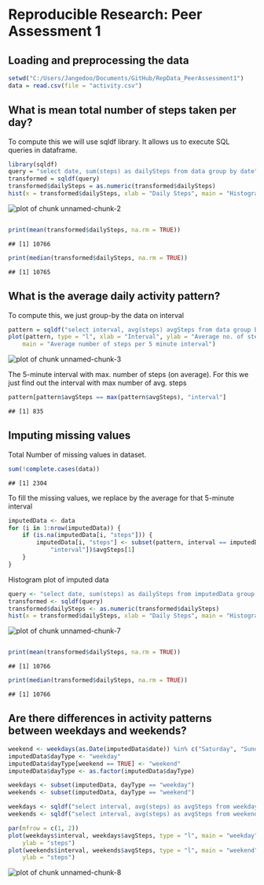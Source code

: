 # Reproducible Research: Peer Assessment 1


## Loading and preprocessing the data

```r
setwd("C:/Users/Jangedoo/Documents/GitHub/RepData_PeerAssessment1")
data = read.csv(file = "activity.csv")
```


## What is mean total number of steps taken per day?
To compute this we will use sqldf library. It allows us to execute SQL queries in dataframe.

```r
library(sqldf)
query = "select date, sum(steps) as dailySteps from data group by date"
transformed = sqldf(query)
transformed$dailySteps = as.numeric(transformed$dailySteps)
hist(x = transformed$dailySteps, xlab = "Daily Steps", main = "Histogram")
```

![plot of chunk unnamed-chunk-2](figure/unnamed-chunk-2.png) 

```r

print(mean(transformed$dailySteps, na.rm = TRUE))
```

```
## [1] 10766
```

```r
print(median(transformed$dailySteps, na.rm = TRUE))
```

```
## [1] 10765
```


## What is the average daily activity pattern?
To compute this, we just group-by the data on interval

```r
pattern = sqldf("select interval, avg(steps) avgSteps from data group by interval")
plot(pattern, type = "l", xlab = "Interval", ylab = "Average no. of steps", 
    main = "Average number of steps per 5 minute interval")
```

![plot of chunk unnamed-chunk-3](figure/unnamed-chunk-3.png) 


The 5-minute interval with max. number of steps (on average). For this we just find out the interval with max number of avg. steps

```r
pattern[pattern$avgSteps == max(pattern$avgSteps), "interval"]
```

```
## [1] 835
```


## Imputing missing values

Total Number of missing values in dataset.

```r
sum(!complete.cases(data))
```

```
## [1] 2304
```


To fill the missing values, we replace by the average for that 5-minute interval

```r
imputedData <- data
for (i in 1:nrow(imputedData)) {
    if (is.na(imputedData[i, "steps"])) {
        imputedData[i, "steps"] <- subset(pattern, interval == imputedData[i, 
            "interval"])$avgSteps[1]
    }
}
```


Histogram plot of imputed data

```r
query <- "select date, sum(steps) as dailySteps from imputedData group by date"
transformed <- sqldf(query)
transformed$dailySteps <- as.numeric(transformed$dailySteps)
hist(x = transformed$dailySteps, xlab = "Daily Steps", main = "Histogram")
```

![plot of chunk unnamed-chunk-7](figure/unnamed-chunk-7.png) 

```r

print(mean(transformed$dailySteps, na.rm = TRUE))
```

```
## [1] 10766
```

```r
print(median(transformed$dailySteps, na.rm = TRUE))
```

```
## [1] 10766
```

## Are there differences in activity patterns between weekdays and weekends?

```r
weekend <- weekdays(as.Date(imputedData$date)) %in% c("Saturday", "Sunday")
imputedData$dayType <- "weekday"
imputedData$dayType[weekend == TRUE] <- "weekend"
imputedData$dayType <- as.factor(imputedData$dayType)

weekdays <- subset(imputedData, dayType == "weekday")
weekends <- subset(imputedData, dayType == "weekend")

weekdays <- sqldf("select interval, avg(steps) as avgSteps from weekdays group by interval")
weekends <- sqldf("select interval, avg(steps) as avgSteps from weekends group by interval")

par(mfrow = c(1, 2))
plot(weekdays$interval, weekdays$avgSteps, type = "l", main = "weekday", xlab = "interval", 
    ylab = "steps")
plot(weekends$interval, weekends$avgSteps, type = "l", main = "weekend", xlab = "interval", 
    ylab = "steps")
```

![plot of chunk unnamed-chunk-8](figure/unnamed-chunk-8.png) 

